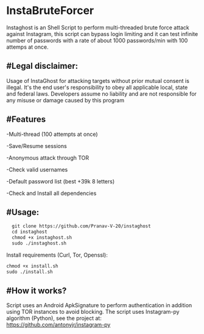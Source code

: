 # InstaBruteForcer
Instaghost is an Shell Script to perform multi-threaded brute force attack against Instagram, this script can bypass login limiting and it can test infinite number of passwords with a rate of about 1000 passwords/min with 100 attemps at once.

#Legal disclaimer:
---
Usage of InstaGhost for attacking targets without prior mutual consent is illegal. It's the end user's responsibility to obey all applicable local, state and federal laws. Developers assume no liability and are not responsible for any misuse or damage caused by this program

#Features
---
-Multi-thread (100 attempts at once)

-Save/Resume sessions

-Anonymous attack through TOR

-Check valid usernames

-Default password list (best +39k 8 letters)

-Check and Install all dependencies

#Usage:
---
```txt
  git clone https://github.com/Pranav-V-20/instaghost
  cd instaghost
  chmod +x instaghost.sh
  sudo ./instaghost.sh
```

Install requirements (Curl, Tor, Openssl):

```txt
chmod +x install.sh
sudo ./install.sh
```

#How it works?
---
Script uses an Android ApkSignature to perform authentication in addition using TOR instances to avoid blocking. The script uses Instagram-py algorithm (Python), see the project at: https://github.com/antonyjr/instagram-py 
